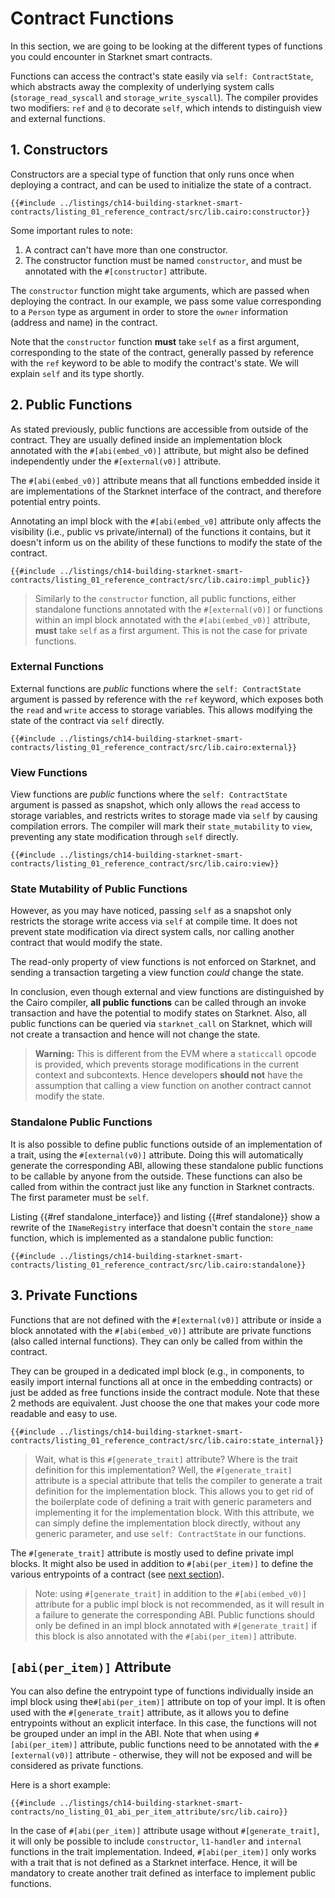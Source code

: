 # Contract Functions

In this section, we are going to be looking at the different types of functions you could encounter in Starknet smart contracts.

Functions can access the contract's state easily via `self: ContractState`, which abstracts away the complexity of underlying system calls (`storage_read_syscall` and `storage_write_syscall`). The compiler provides two modifiers: `ref` and `@` to decorate `self`, which intends to distinguish view and external functions.

## 1. Constructors

Constructors are a special type of function that only runs once when deploying a contract, and can be used to initialize the state of a contract.

```rust,noplayground
{{#include ../listings/ch14-building-starknet-smart-contracts/listing_01_reference_contract/src/lib.cairo:constructor}}
```

Some important rules to note:

1. A contract can't have more than one constructor.
2. The constructor function must be named `constructor`, and must be annotated with the `#[constructor]` attribute.

The `constructor` function might take arguments, which are passed when deploying the contract. In our example, we pass some value corresponding to a `Person` type as argument in order to store the `owner` information (address and name) in the contract. 

Note that the `constructor` function **must** take `self` as a first argument, corresponding to the state of the contract, generally passed by reference with the `ref` keyword to be able to modify the contract's state. We will explain `self` and its type shortly.

## 2. Public Functions

As stated previously, public functions are accessible from outside of the contract. They are usually defined inside an implementation block annotated with the `#[abi(embed_v0)]` attribute, but might also be defined independently under the `#[external(v0)]` attribute.

The `#[abi(embed_v0)]` attribute means that all functions embedded inside it are implementations of the Starknet interface of the contract, and therefore potential entry points.

Annotating an impl block with the `#[abi(embed_v0]` attribute only affects the visibility (i.e., public vs private/internal) of the functions it contains, but it doesn't inform us on the ability of these functions to modify the state of the contract.

```rust,noplayground
{{#include ../listings/ch14-building-starknet-smart-contracts/listing_01_reference_contract/src/lib.cairo:impl_public}}
```

> Similarly to the `constructor` function, all public functions, either standalone functions annotated with the `#[external(v0)]` or functions within an impl block annotated with the `#[abi(embed_v0)]` attribute, **must** take `self` as a first argument. This is not the case for private functions.

### External Functions

External functions are _public_ functions where the `self: ContractState` argument is passed by reference with the `ref` keyword, which exposes both the `read` and `write` access to storage variables. This allows modifying the state of the contract via `self` directly.

```rust,noplayground
{{#include ../listings/ch14-building-starknet-smart-contracts/listing_01_reference_contract/src/lib.cairo:external}}
```

### View Functions

View functions are _public_ functions where the `self: ContractState` argument is passed as snapshot, which only allows the `read` access to storage variables, and restricts writes to storage made via `self` by causing compilation errors. The compiler will mark their `state_mutability` to `view`, preventing any state modification through `self` directly.

```rust,noplayground
{{#include ../listings/ch14-building-starknet-smart-contracts/listing_01_reference_contract/src/lib.cairo:view}}
```

### State Mutability of Public Functions

However, as you may have noticed, passing `self` as a snapshot only restricts the storage write access via `self` at compile time. It does not prevent state modification via direct system calls, nor calling another contract that would modify the state.

The read-only property of view functions is not enforced on Starknet, and sending a transaction targeting a view function _could_  change the state.

In conclusion, even though external and view functions are distinguished by the Cairo compiler, **all public functions** can be called through an invoke transaction and have the potential to modify states on Starknet. Also, all public functions can be queried via `starknet_call` on Starknet, which will not create a transaction and hence will not change the state.

> **Warning:** This is different from the EVM where a `staticcall` opcode is provided, which prevents storage modifications in the current context and subcontexts. Hence developers **should not** have the assumption that calling a view function on another contract cannot modify the state.

### Standalone Public Functions

It is also possible to define public functions outside of an implementation of a trait, using the `#[external(v0)]` attribute. Doing this will automatically generate the corresponding ABI, allowing these standalone public functions to be callable by anyone from the outside. These functions can also be called from within the contract just like any function in Starknet contracts. The first parameter must be `self`.

Listing {{#ref standalone_interface}} and listing {{#ref standalone}} show a rewrite of the `INameRegistry` interface that doesn't contain the `store_name` function, which is implemented as a standalone public function:

```rust,noplayground
{{#include ../listings/ch14-building-starknet-smart-contracts/listing_01_reference_contract/src/lib.cairo:standalone}}
```

## 3. Private Functions

Functions that are not defined with the `#[external(v0)]` attribute or inside a block annotated with the `#[abi(embed_v0)]` attribute are private functions (also called internal functions). They can only be called from within the contract.

They can be grouped in a dedicated impl block (e.g., in components, to easily import internal functions all at once in the embedding contracts) or just be added as free functions inside the contract module.
Note that these 2 methods are equivalent. Just choose the one that makes your code more readable and easy to use.

```rust,noplayground
{{#include ../listings/ch14-building-starknet-smart-contracts/listing_01_reference_contract/src/lib.cairo:state_internal}}
```

> Wait, what is this `#[generate_trait]` attribute? Where is the trait definition for this implementation? Well, the `#[generate_trait]` attribute is a special attribute that tells the compiler to generate a trait definition for the implementation block. This allows you to get rid of the boilerplate code of defining a trait with generic parameters and implementing it for the implementation block. With this attribute, we can simply define the implementation block directly, without any generic parameter, and use `self: ContractState` in our functions.

The `#[generate_trait]` attribute is mostly used to define private impl blocks. It might also be used in addition to `#[abi(per_item)]` to define the various entrypoints of a contract (see [next section][abi per item section]).

> Note: using `#[generate_trait]` in addition to the `#[abi(embed_v0)]` attribute for a public impl block is not recommended, as it will result in a failure to generate the corresponding ABI. Public functions should only be defined in an impl block annotated with `#[generate_trait]` if this block is also annotated with the `#[abi(per_item)]` attribute.

[abi per item section]: ./ch14-02-contract-functions.md#4-abiper_item-attribute


## `[abi(per_item)]` Attribute

You can also define the entrypoint type of functions individually inside an impl block using the`#[abi(per_item)]` attribute on top of your impl. It is often used with the `#[generate_trait]` attribute, as it allows you to define entrypoints without an explicit interface. In this case, the functions will not be grouped under an impl in the ABI. Note that when using `#[abi(per_item)]` attribute, public functions need to be annotated with the `#[external(v0)]` attribute - otherwise, they will not be exposed and will be considered as private functions.

Here is a short example:

```rust,noplayground
{{#include ../listings/ch14-building-starknet-smart-contracts/no_listing_01_abi_per_item_attribute/src/lib.cairo}}
```

In the case of `#[abi(per_item)]` attribute usage without `#[generate_trait]`, it will only be possible to include `constructor`, `l1-handler` and `internal` functions in the trait implementation. Indeed, `#[abi(per_item)]` only works with a trait that is not defined as a Starknet interface. Hence, it will be mandatory to create another trait defined as interface to implement public functions.